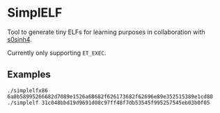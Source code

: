 # SimplELF
Tool to generate tiny ELFs for learning purposes in collaboration with [s0sinh4](https://twitter.com/s0sinh4).

Currently only supporting `ET_EXEC`.

## Examples

```
./simplelfx86 6a0b58995266682d7089e1526a68682f626173682f62696e89e352515389e1cd80
./simplelf 31c048bbd19d9691d08c97ff48f7db53545f995257545eb03b0f05
```
